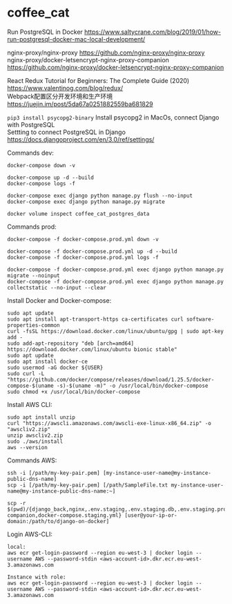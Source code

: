 # coffee_cat

Run PostgreSQL in Docker https://www.saltycrane.com/blog/2019/01/how-run-postgresql-docker-mac-local-development/


nginx-proxy/nginx-proxy https://github.com/nginx-proxy/nginx-proxy  
nginx-proxy/docker-letsencrypt-nginx-proxy-companion https://github.com/nginx-proxy/docker-letsencrypt-nginx-proxy-companion


React Redux Tutorial for Beginners: The Complete Guide (2020) https://www.valentinog.com/blog/redux/  
Webpack配置区分开发环境和生产环境 https://juejin.im/post/5da67a0251882559ba681829

```pip3 install psycopg2-binary``` Install psycopg2 in MacOs, connect Django with PostgreSQL  
Settting to connect PostgreSQL in Django https://docs.djangoproject.com/en/3.0/ref/settings/

Commands dev:
```
docker-compose down -v

docker-compose up -d --build
docker-compose logs -f

docker-compose exec django python manage.py flush --no-input
docker-compose exec django python manage.py migrate

docker volume inspect coffee_cat_postgres_data
```

Commands prod:
```
docker-compose -f docker-compose.prod.yml down -v

docker-compose -f docker-compose.prod.yml up -d --build
docker-compose -f docker-compose.prod.yml logs -f

docker-compose -f docker-compose.prod.yml exec django python manage.py migrate --noinput
docker-compose -f docker-compose.prod.yml exec django python manage.py collectstatic --no-input --clear
```

Install Docker and Docker-compose:
```
sudo apt update
sudo apt install apt-transport-https ca-certificates curl software-properties-common
curl -fsSL https://download.docker.com/linux/ubuntu/gpg | sudo apt-key add -
sudo add-apt-repository "deb [arch=amd64] https://download.docker.com/linux/ubuntu bionic stable"
sudo apt update
sudo apt install docker-ce
sudo usermod -aG docker ${USER}
sudo curl -L "https://github.com/docker/compose/releases/download/1.25.5/docker-compose-$(uname -s)-$(uname -m)" -o /usr/local/bin/docker-compose
sudo chmod +x /usr/local/bin/docker-compose
```

Install AWS CLI:
```
sudo apt install unzip
curl "https://awscli.amazonaws.com/awscli-exe-linux-x86_64.zip" -o "awscliv2.zip"
unzip awscliv2.zip
sudo ./aws/install
aws --version
```

Commands AWS:
```
ssh -i [/path/my-key-pair.pem] [my-instance-user-name@my-instance-public-dns-name]
scp -i [/path/my-key-pair.pem] [/path/SampleFile.txt my-instance-user-name@my-instance-public-dns-name:~]

scp -r $(pwd)/{django_back,nginx,.env.staging,.env.staging.db,.env.staging.proxy-companion,docker-compose.staging.yml} [user@your-ip-or-domain:/path/to/django-on-docker]
```
Login AWS-CLI:
```
local:
aws ecr get-login-password --region eu-west-3 | docker login --username AWS --password-stdin <aws-account-id>.dkr.ecr.eu-west-3.amazonaws.com

Instance with role:
aws ecr get-login-password --region eu-west-3 | docker login --username AWS --password-stdin <aws-account-id>.dkr.ecr.eu-west-3.amazonaws.com
```